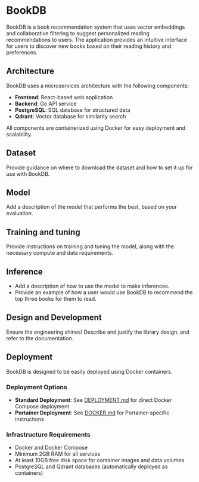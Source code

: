 # BookDB

BookDB is a book recommendation system that uses vector embeddings and collaborative filtering to suggest personalized reading recommendations to users. The application provides an intuitive interface for users to discover new books based on their reading history and preferences.

## Architecture

BookDB uses a microservices architecture with the following components:

- **Frontend**: React-based web application 
- **Backend**: Go API service
- **PostgreSQL**: SQL database for structured data
- **Qdrant**: Vector database for similarity search

All components are containerized using Docker for easy deployment and scalability.

## Dataset

Provide guidance on where to download the dataset and how to set it up for use with BookDB.

## Model

Add a description of the model that performs the best, based on your evaluation.

## Training and tuning

Provide instructions on training and tuning the model, along with the necessary compute and data requirements.

## Inference

- Add a description of how to use the model to make inferences.
- Provide an example of how a user would use BookDB to recommend the top three books for them to read.

## Design and Development

Ensure the engineering shines! Describe and justify the library design, and refer to the documentation.

## Deployment

BookDB is designed to be easily deployed using Docker containers.

### Deployment Options

- **Standard Deployment**: See [DEPLOYMENT.md](DEPLOYMENT.md) for direct Docker Compose deployment
- **Portainer Deployment**: See [DOCKER.md](DOCKER.md) for Portainer-specific instructions

### Infrastructure Requirements

- Docker and Docker Compose
- Minimum 2GB RAM for all services
- At least 10GB free disk space for container images and data volumes
- PostgreSQL and Qdrant databases (automatically deployed as containers)